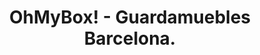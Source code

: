 ---
title: "OhMyBox! - Guardamuebles Barcelona."
url: /barcelona/ohmybox-guardamuebles-barcelona/
shop: alquiler
---